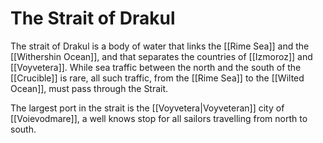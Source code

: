 # The Strait of Drakul
The strait of Drakul is a body of water that links the [[Rime Sea]] and the [[Withershin Ocean]], and that separates the countries of [[Izmoroz]] and [[Voyvetera]]. While sea traffic between the north and the south of the [[Crucible]] is rare, all such traffic, from the [[Rime Sea]] to the [[Wilted Ocean]], must pass through the Strait.

The largest port in the strait is the [[Voyvetera|Voyveteran]] city of [[Voievodmare]], a well knows stop for all sailors travelling from north to south.
